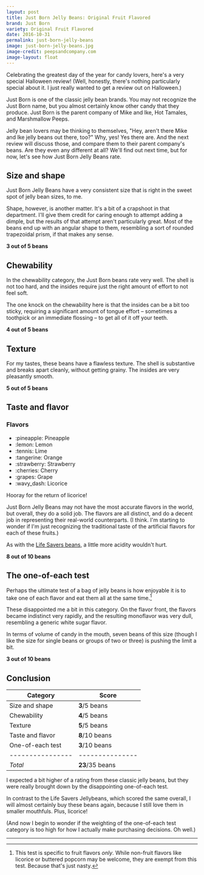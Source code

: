```yaml
---
layout: post
title: Just Born Jelly Beans: Original Fruit Flavored
brand: Just Born
variety: Original Fruit Flavored
date: 2016-10-31
permalink: just-born-jelly-beans
image: just-born-jelly-beans.jpg
image-credit: peepsandcompany.com
image-layout: float
---
```


Celebrating the greatest day of the year for candy lovers,
here's a very special Halloween review!
(Well, honestly, there's nothing particularly special about it.
I just really wanted to get a review out on Halloween.)

Just Born is one of the classic jelly bean brands.
You may not recognize the Just Born name,
but you almost certainly know other candy that they produce.
Just Born is the parent company of Mike and Ike, Hot Tamales,
and Marshmallow Peeps.

Jelly bean lovers may be thinking to themselves,
"Hey, aren't there Mike and Ike jelly beans out there, too?"
Why, yes! Yes there are. And the next review will discuss those,
and compare them to their parent company's beans.
Are they even any different at all?
We'll find out next time, but for now, let's see how Just Born Jelly Beans rate.


## Size and shape

Just Born Jelly Beans have a very consistent size that is right in
the sweet spot of jelly bean sizes, to me.

Shape, however, is another matter. It's a bit of a crapshoot in that department.
I'll give them credit for caring enough to attempt adding a dimple,
but the results of that attempt aren't particularly great.
Most of the beans end up with an angular shape to them,
resembling a sort of rounded trapezoidal prism, if that makes any sense.

**3 out of 5 beans**


## Chewability

In the chewability category, the Just Born beans rate very well.
The shell is not too hard, and the insides require just the right amount of
effort to not feel soft.

The one knock on the chewability here is that the insides
can be a bit too sticky, requiring a significant amount of tongue effort –
sometimes a toothpick or an immediate flossing –
to get all of it off your teeth.

**4 out of 5 beans**


## Texture

For my tastes, these beans have a flawless texture.
The shell is substantive and breaks apart cleanly, without getting grainy.
The insides are very pleasantly smooth.

**5 out of 5 beans**


## Taste and flavor

<div class="inset">
    <h3>Flavors</h3>
    <ul class="emoji-list">
        <li>:pineapple: Pineapple</li>
        <li>:lemon: Lemon</li>
        <li>:tennis: Lime</li>
        <li>:tangerine: Orange</li>
        <li>:strawberry: Strawberry</li>
        <li>:cherries: Cherry</li>
        <li>:grapes: Grape</li>
        <li>:wavy_dash: Licorice</li>
    </ul>
    <p>Hooray for the return of licorice!</p>
</div>

Just Born Jelly Beans may not have the most accurate flavors in the world,
but overall, they do a solid job.
The flavors are all distinct, and do a decent job in
representing their real-world counterparts.
(I think. I'm starting to wonder if I'm just recognizing the traditional
taste of the artificial flavors for each of these fruits.)

As with the [Life Savers beans](/life-savers-jellybeans),
a little more acidity wouldn't hurt.

**8 out of 10 beans**


## The one-of-each test

Perhaps the ultimate test of a bag of jelly beans is how enjoyable it is
to take one of each flavor and eat them all at the same time.[^1]

These disappointed me a bit in this category.
On the flavor front, the flavors became indistinct very rapidly,
and the resulting monoflavor was very dull,
resembling a generic white sugar flavor.

In terms of volume of candy in the mouth,
seven beans of this size
(though I like the size for single beans or groups of two or three)
is pushing the limit a bit.

**3 out of 10 beans**


## Conclusion

Category         | Score
---------------- | ---------------
Size and shape   | **3**/5 beans
Chewability      | **4**/5 beans
Texture          | **5**/5 beans
Taste and flavor | **8**/10 beans
One-of-each test | **3**/10 beans
---------------- | ---------------
_Total_          | **23**/35 beans

I expected a bit higher of a rating from these classic jelly beans,
but they were really brought down by the disappointing one-of-each test.

In contrast to the Life Savers Jellybeans, which scored the same overall,
I will almost certainly buy these beans again,
because I still love them in smaller mouthfuls.
Plus, licorice!

(And now I begin to wonder if the weighting of the one-of-each test category
is too high for how I actually make purchasing decisions. Oh well.)


---

[^1]: This test is specific to fruit flavors _only_. While non-fruit flavors like licorice or buttered popcorn may be welcome, they are exempt from this test. Because that's just nasty.
